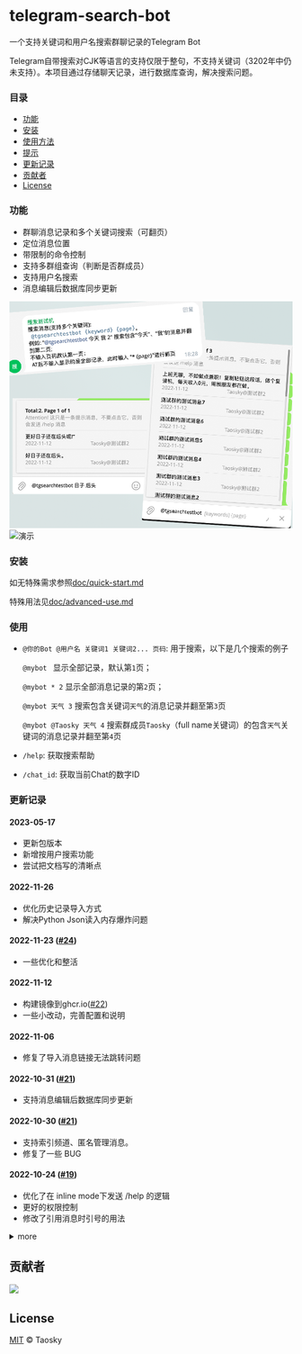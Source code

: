 # telegram-search-bot

一个支持关键词和用户名搜索群聊记录的Telegram Bot

Telegram自带搜索对CJK等语言的支持仅限于整句，不支持关键词（3202年中仍未支持）。本项目通过存储聊天记录，进行数据库查询，解决搜索问题。


### 目录

- [功能](#功能)
- [安装](#安装)
- [使用方法](#使用方法)
- [提示](#提示)
- [更新记录](#更新记录)
- [贡献者](#贡献者)
- [License](#license)

### 功能

- 群聊消息记录和多个关键词搜索（可翻页）
- 定位消息位置
- 带限制的命令控制
- 支持多群组查询（判断是否群成员）
- 支持用户名搜索
- 消息编辑后数据库同步更新

![预览](preview/preview.png)
![演示](preview/full.gif)

### 安装

如无特殊需求参照[doc/quick-start.md](doc/quick-start.md)

特殊用法见[doc/advanced-use.md](doc/advanced-use.md)

### 使用
-  `@你的Bot @用户名 关键词1 关键词2... 页码`: 用于搜索，以下是几个搜索的例子
   
	 `@mybot ` 显示全部记录，默认第`1`页；
	 
	 `@mybot * 2` 显示全部消息记录的第`2`页；

	 `@mybot 天气 3` 搜索包含关键词`天气`的消息记录并翻至第`3`页

	 `@mybot @Taosky 天气 4` 搜索群成员`Taosky`（full name关键词）的包含`天气`关键词的消息记录并翻至第`4`页


- `/help`: 获取搜索帮助
- `/chat_id`: 获取当前Chat的数字ID



### 更新记录

#### 2023-05-17
- 更新包版本
- 新增按用户搜索功能
- 尝试把文档写的清晰点

#### 2022-11-26
- 优化历史记录导入方式
- 解决Python Json读入内存爆炸问题

#### 2022-11-23 ([#24](https://github.com/Taosky/telegram-search-bot/pull/24))
- 一些优化和整活

#### 2022-11-12 
- 构建镜像到ghcr.io([#22](https://github.com/Taosky/telegram-search-bot/pull/22))
- 一些小改动，完善配置和说明

#### 2022-11-06 
- 修复了导入消息链接无法跳转问题

#### 2022-10-31 ([#21](https://github.com/Taosky/telegram-search-bot/pull/21))
- 支持消息编辑后数据库同步更新

#### 2022-10-30 ([#21](https://github.com/Taosky/telegram-search-bot/pull/21))
- 支持索引频道、匿名管理消息。
- 修复了一些 BUG

#### 2022-10-24 ([#19](https://github.com/Taosky/telegram-search-bot/pull/19))
- 优化了在 inline mode下发送 /help 的逻辑
- 更好的权限控制
- 修改了引用消息时引号的用法


<details>
<summary>more</summary>

#### 2022-06-15
- 修复导入历史记录Chat ID不匹配的问题
- 修复Message ID重复的问题
- 修复导入历史记录报错的问题

#### 2022-02-17
- 记录和搜索支持多个群组（数据库有变化，要重新导入历史记录）
- 搜索时用户名后显示"@群组"用于区分消息来源
- 在搜索时，根据用户是否为群组成员筛选搜索结果

#### 2022-02-13
- WebHook模式及docker-compose
- 修复inline mode没有鉴权问题
- 修复text为空时报错问题

#### 2022-02-08
- Web界面可导入历史消息（5006端口）

#### 2022-01-06
- Docker化

#### 2021-09-20
- 更新python-telegram-bot库
- 重构代码，简化操作

#### 2021-07-03
- 支持多关键词搜索

#### 2021-02-04
- 修复inline mode部分关键词结果不显示问题（特定字符导致的解析错误）

#### 2020-01-11 (V1.0)
- 新增导入历史消息记录。（仅初始化数据库可用，且无法定位）
- 新增原消息链接模式，超级群组可用，通过点击链接定位消息

#### 2019-04-27
- 添加代理选项（酸酸乳的socks5貌似不行，http可用）

#### 2019-04-02
- 修复重复报时。
- 完善README。

#### 2019-03-03
- 修复搜索的页码问题。

#### 2019-03-02
- 重写了大量代码，更换MYSQL数据库为SQLITE，使用ORM，简化后续的开发及方便用户配置。
- 增加排除ID的配置
- 增加图片、视频、语音、音频的复读
- 增加群员获取数据库的命令
- 存储信息过程中过滤机器人的信息
- Bot的用户名无需手动设置
- 修复管理员权限模式下的无权限不能复读的问题。

</details>

## 贡献者

<a href="https://github.com/Taosky/telegram-search-bot/graphs/contributors"><img src="https://opencollective.com/telegram-search-bot/contributors.svg?width=890&button=false" /></a>


## License

[MIT](LICENSE) © Taosky
